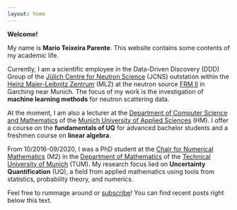 ```yaml
---
layout: home
---
```


**Welcome!**

My name is **Mario Teixeira Parente**.
This website contains some contents of my academic life.

Currently, I am a scientific employee in the Data-Driven Discovery (DDD) Group of the [Jülich Centre for Neutron Science](https://www.fz-juelich.de/jcns/EN/Home/home_node.html) (JCNS) outstation within the [Heinz Maier-Leibnitz Zentrum](https://mlz-garching.de/englisch.html) (MLZ) at the neutron source [FRM II](http://www.frm2.tum.de/en/) in Garching near Munich.
The focus of my work is the investigation of **machine learning methods** for neutron scattering data.

At the moment, I am also a lecturer at the [Department of Computer Science and Mathematics](https://www.cs.hm.edu/en/home/index.en.html) of the [Munich University of Applied Sciences](https://www.hm.edu/en/index.en.html) (HM).
I offer a course on the **fundamentals of UQ** for advanced bachelor students and a freshmen course on **linear algebra**.

From 10/2016-09/2020, I was a PhD student at the [Chair for Numerical Mathematics](https://www-m2.ma.tum.de/bin/view/Allgemeines/WebHomeEN) (M2) in the [Department of Mathematics](https://www.ma.tum.de/en) of the [Technical University of Munich](https://www.tum.de/en) (TUM).
My research focus lied on **Uncertainty Quantification** (UQ), a field from applied mathematics using tools from statistics, probability theory, and numerics.

Feel free to rummage around or [subscribe](/feed.xml)! You can find recent posts right below this text.

